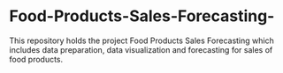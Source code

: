 # Food-Products-Sales-Forecasting-
This repository holds the project Food Products Sales Forecasting which includes data preparation, data visualization and forecasting for sales of food products.
